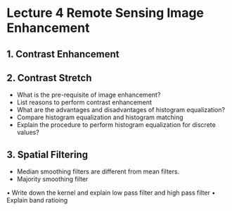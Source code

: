 # Lecture 4 Remote Sensing Image Enhancement
## 1. Contrast Enhancement
## 2. Contrast Stretch
- What is the pre-requisite of image enhancement?
- List reasons to perform contrast enhancement
- What are the advantages and disadvantages of histogram equalization?
- Compare histogram equalization and histogram matching
- Explain the procedure to perform histogram equalization for discrete values?
## 3. Spatial Filtering
- Median smoothing filters are different from mean filters. 
- Majority smoothing filter

• Write down the kernel and explain low pass filter and
high pass filter
• Explain band ratioing